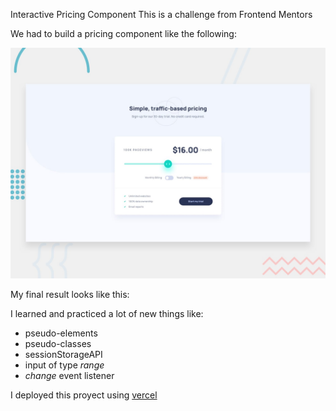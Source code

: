 Interactive Pricing Component 
This is a challenge from Frontend Mentors

We had to build a pricing component like the following:

![proyect](./design/desktop-preview.jpg)


My final result looks like this:


I learned and practiced a lot of new things like:
- pseudo-elements 
- pseudo-classes 
- sessionStorageAPI
- input of type _range_
- _change_ event listener

I deployed this proyect using [vercel](https://interactive-pricing-component-main-theta.vercel.app/)



